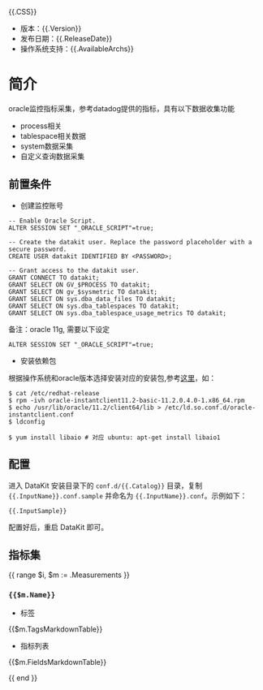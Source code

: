 {{.CSS}}

- 版本：{{.Version}}
- 发布日期：{{.ReleaseDate}}
- 操作系统支持：{{.AvailableArchs}}

# 简介

oracle监控指标采集，参考datadog提供的指标，具有以下数据收集功能

- process相关
- tablespace相关数据
- system数据采集
- 自定义查询数据采集

## 前置条件


- 创建监控账号

```
-- Enable Oracle Script.
ALTER SESSION SET "_ORACLE_SCRIPT"=true;

-- Create the datakit user. Replace the password placeholder with a secure password.
CREATE USER datakit IDENTIFIED BY <PASSWORD>;

-- Grant access to the datakit user.
GRANT CONNECT TO datakit;
GRANT SELECT ON GV_$PROCESS TO datakit;
GRANT SELECT ON gv_$sysmetric TO datakit;
GRANT SELECT ON sys.dba_data_files TO datakit;
GRANT SELECT ON sys.dba_tablespaces TO datakit;
GRANT SELECT ON sys.dba_tablespace_usage_metrics TO datakit;
```

备注：oracle 11g, 需要以下设定

```
ALTER SESSION SET "_ORACLE_SCRIPT"=true;
```

- 安装依赖包

根据操作系统和oracle版本选择安装对应的安装包,参考[这里](https://oracle.github.io/odpi/doc/installation.html)，如：

```
$ cat /etc/redhat-release
$ rpm -ivh oracle-instantclient11.2-basic-11.2.0.4.0-1.x86_64.rpm
$ echo /usr/lib/oracle/11.2/client64/lib > /etc/ld.so.conf.d/oracle-instantclient.conf
$ ldconfig

$ yum install libaio # 对应 ubuntu: apt-get install libaio1
```

## 配置

进入 DataKit 安装目录下的 `conf.d/{{.Catalog}}` 目录，复制 `{{.InputName}}.conf.sample` 并命名为 `{{.InputName}}.conf`。示例如下：

```
{{.InputSample}}
```

配置好后，重启 DataKit 即可。

## 指标集

{{ range $i, $m := .Measurements }}

### `{{$m.Name}}`

-  标签

{{$m.TagsMarkdownTable}}

- 指标列表

{{$m.FieldsMarkdownTable}}

{{ end }}

